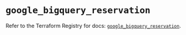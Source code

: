 # `google_bigquery_reservation`

Refer to the Terraform Registry for docs: [`google_bigquery_reservation`](https://registry.terraform.io/providers/hashicorp/google-beta/5.29.0/docs/resources/google_bigquery_reservation).
